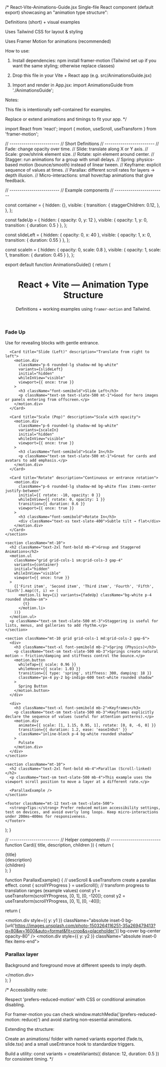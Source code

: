/* React-Vite-Animations-Guide.jsx Single-file React component (default export) showcasing an "animation type structure":

Definitions (short) + visual examples

Uses Tailwind CSS for layout & styling

Uses Framer Motion for animations (recommended)


How to use:

1. Install dependencies: npm install framer-motion (Tailwind set up if you want the same styling; otherwise replace classes)


2. Drop this file in your Vite + React app (e.g. src/AnimationsGuide.jsx)


3. Import and render in App.jsx: import AnimationsGuide from './AnimationsGuide';



Notes:

This file is intentionally self-contained for examples.

Replace or extend animations and timings to fit your app. */


import React from 'react'; import { motion, useScroll, useTransform } from 'framer-motion';

// ------------------------- // Short Definitions // ------------------------- // Fade: change opacity over time. // Slide: translate along X or Y axis. // Scale: grow/shrink element size. // Rotate: spin element around center. // Stagger: run animations for a group with small delays. // Spring: physics-based motion (bounce/smooth) instead of linear tween. // Keyframe: explicit sequence of values at times. // Parallax: different scroll rates for layers -> depth illusion. // Micro-interactions: small hover/tap animations that give feedback.

// ------------------------- // Example components // -------------------------

const container = { hidden: {}, visible: { transition: { staggerChildren: 0.12, }, }, };

const fadeUp = { hidden: { opacity: 0, y: 12 }, visible: { opacity: 1, y: 0, transition: { duration: 0.5 } }, };

const slideLeft = { hidden: { opacity: 0, x: 40 }, visible: { opacity: 1, x: 0, transition: { duration: 0.55 } }, };

const scaleIn = { hidden: { opacity: 0, scale: 0.8 }, visible: { opacity: 1, scale: 1, transition: { duration: 0.45 } }, };

export default function AnimationsGuide() { return ( <div className="min-h-screen bg-gradient-to-br from-slate-50 to-white p-8"> <div className="max-w-5xl mx-auto"> <header className="mb-8"> <h1 className="text-3xl font-extrabold mb-2">React + Vite — Animation Type Structure</h1> <p className="text-slate-600">Definitions + working examples using <code className="font-mono">framer-motion</code> and Tailwind.</p> </header>

<section className="grid grid-cols-1 md:grid-cols-2 gap-6">
      <Card title="Fade (Fade Up)" description="Opacity + slight vertical movement">
        <motion.div
          className="p-6 rounded-lg shadow-md bg-white"
          initial={{ opacity: 0, y: 12 }}
          whileInView={{ opacity: 1, y: 0 }}
          viewport={{ once: true }}
          transition={{ duration: 0.6 }}
        >
          <h3 className="font-semibold">Fade Up</h3>
          <p className="text-sm text-slate-500 mt-1">Use for revealing blocks with gentle entrance.</p>
        </motion.div>
      </Card>

      <Card title="Slide (Left)" description="Translate from right to left">
        <motion.div
          className="p-6 rounded-lg shadow-md bg-white"
          variants={slideLeft}
          initial="hidden"
          whileInView="visible"
          viewport={{ once: true }}
        >
          <h3 className="font-semibold">Slide Left</h3>
          <p className="text-sm text-slate-500 mt-1">Good for hero images or panels entering from offscreen.</p>
        </motion.div>
      </Card>

      <Card title="Scale (Pop)" description="Scale with opacity">
        <motion.div
          className="p-6 rounded-lg shadow-md bg-white"
          variants={scaleIn}
          initial="hidden"
          whileInView="visible"
          viewport={{ once: true }}
        >
          <h3 className="font-semibold">Scale In</h3>
          <p className="text-sm text-slate-500 mt-1">Great for cards and avatars to add emphasis.</p>
        </motion.div>
      </Card>

      <Card title="Rotate" description="Continuous or entrance rotation">
        <motion.div
          className="p-6 rounded-lg shadow-md bg-white flex items-center justify-between"
          initial={{ rotate: -10, opacity: 0 }}
          whileInView={{ rotate: 0, opacity: 1 }}
          transition={{ duration: 0.6 }}
          viewport={{ once: true }}
        >
          <h3 className="font-semibold">Rotate In</h3>
          <div className="text-xs text-slate-400">Subtle tilt → flat</div>
        </motion.div>
      </Card>
    </section>

    <section className="mt-10">
      <h2 className="text-2xl font-bold mb-4">Group and Staggered Animations</h2>
      <motion.ul
        className="grid grid-cols-1 sm:grid-cols-3 gap-4"
        variants={container}
        initial="hidden"
        whileInView="visible"
        viewport={{ once: true }}
      >
        {['First item', 'Second item', 'Third item', 'Fourth', 'Fifth', 'Sixth'].map((t, i) => (
          <motion.li key={i} variants={fadeUp} className="bg-white p-4 rounded shadow-sm">
            {t}
          </motion.li>
        ))}
      </motion.ul>
      <p className="text-sm text-slate-500 mt-3">Staggering is useful for lists, menus, and galleries to add rhythm.</p>
    </section>

    <section className="mt-10 grid grid-cols-1 md:grid-cols-2 gap-6">
      <div>
        <h3 className="text-xl font-semibold mb-2">Spring (Physics)</h3>
        <p className="text-sm text-slate-500 mb-3">Springs create natural motion — friction/damping and stiffness control the bounce.</p>
        <motion.button
          whileTap={{ scale: 0.96 }}
          whileHover={{ scale: 1.03 }}
          transition={{ type: 'spring', stiffness: 300, damping: 18 }}
          className="px-4 py-2 bg-indigo-600 text-white rounded shadow"
        >
          Spring Button
        </motion.button>
      </div>

      <div>
        <h3 className="text-xl font-semibold mb-2">Keyframes</h3>
        <p className="text-sm text-slate-500 mb-3">Keyframes explicitly declare the sequence of values (useful for attention patterns).</p>
        <motion.div
          animate={{ scale: [1, 1.15, 0.95, 1], rotate: [0, 8, -6, 0] }}
          transition={{ duration: 1.2, ease: 'easeInOut' }}
          className="inline-block p-4 bg-white rounded shadow"
        >
          Pulsate
        </motion.div>
      </div>
    </section>

    <section className="mt-10">
      <h2 className="text-2xl font-bold mb-4">Parallax (Scroll-linked)</h2>
      <p className="text-sm text-slate-500 mb-4">This example uses the viewport scroll position to move a layer at a different rate.</p>

      <ParallaxExample />
    </section>

    <footer className="mt-12 text-sm text-slate-500">
      <strong>Tips:</strong> Prefer reduced motion accessibility settings, test on devices, and avoid overly long loops. Keep micro-interactions under 200ms–400ms for responsiveness.
    </footer>
  </div>
</div>

); }

// ------------------------- // Helper components // ------------------------- function Card({ title, description, children }) { return ( <div className=""> <div className="mb-2 text-sm text-slate-600"> <div className="font-medium">{title}</div> <div className="text-xs">{description}</div> </div> {children} </div> ); }

function ParallaxExample() { // useScroll & useTransform create a parallax effect. const { scrollYProgress } = useScroll(); // transform progress to translation ranges (example values) const y1 = useTransform(scrollYProgress, [0, 1], [0, -120]); const y2 = useTransform(scrollYProgress, [0, 1], [0, -40]);

return ( <div className="relative h-72 overflow-hidden rounded-lg bg-gradient-to-br from-indigo-50 to-white shadow-inner"> <motion.div style={{ y: y1 }} className="absolute inset-0 bg-[url('https://images.unsplash.com/photo-1503264116251-35a269479413?q=80&w=1600&auto=format&fit=crop&s=placeholder')] bg-cover bg-center opacity-80" /> <motion.div style={{ y: y2 }} className="absolute inset-0 flex items-end"> <div className="p-8 w-full"> <div className="bg-white/80 backdrop-blur-md rounded p-4 max-w-md"> <h3 className="font-semibold">Parallax layer</h3> <p className="text-sm text-slate-600 mt-1">Background and foreground move at different speeds to imply depth.</p> </div> </div> </motion.div> </div> ); }

/* Accessibility note:

Respect 'prefers-reduced-motion' with CSS or conditional animation disabling.

For framer-motion you can check window.matchMedia('(prefers-reduced-motion: reduce)') and avoid starting non-essential animations.


Extending the structure:

Create an animations/ folder with named variants exported (fade.ts, slide.tsx) and a small useEntrance hook to standardize triggers.

Build a utility: const variants = createVariants({ distance: 12, duration: 0.5 }) for consistent timing. */


